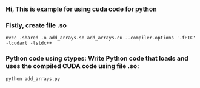 ### Hi, This is example for using cuda code for python

### Fistly, create file .so
```
nvcc -shared -o add_arrays.so add_arrays.cu --compiler-options '-fPIC' -lcudart -lstdc++
```

### Python code using ctypes: Write Python code that loads and uses the compiled CUDA code using file .so:
```
python add_arrays.py
```